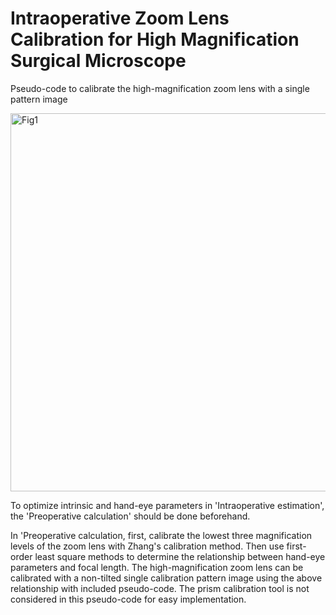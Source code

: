 # Intraoperative Zoom Lens Calibration for High Magnification Surgical Microscope
Pseudo-code to calibrate the high-magnification zoom lens with a single pattern image

<img width="605" alt="Fig1" src="https://user-images.githubusercontent.com/31835663/213969949-1e8205a5-72c8-4851-a6fc-2e6c9c6e5354.PNG">

To optimize intrinsic and hand-eye parameters in 'Intraoperative estimation', the 'Preoperative calculation' should be done beforehand.

In 'Preoperative calculation, first, calibrate the lowest three magnification levels of the zoom lens with Zhang's calibration method.
Then use first-order least square methods to determine the relationship between hand-eye parameters and focal length.
The high-magnification zoom lens can be calibrated with a non-tilted single calibration pattern image using the above relationship with included pseudo-code.
The prism calibration tool is not considered in this pseudo-code for easy implementation.
